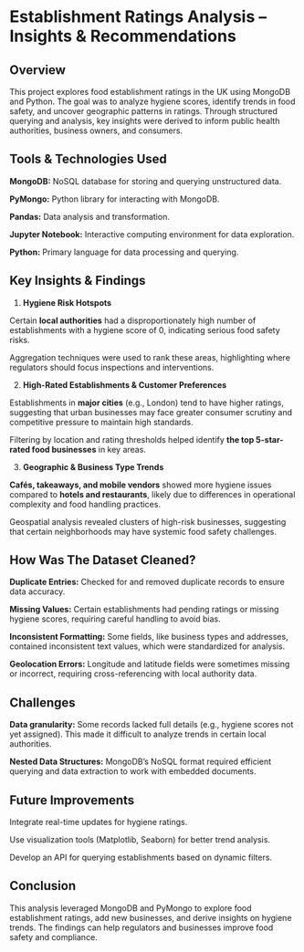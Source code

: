 # Establishment Ratings Analysis – Insights & Recommendations

## Overview
This project explores food establishment ratings in the UK using MongoDB and Python. The goal was to analyze hygiene scores, identify trends in food safety, and uncover geographic patterns in ratings. Through structured querying and analysis, key insights were derived to inform public health authorities, business owners, and consumers.

## Tools & Technologies Used
**MongoDB:** NoSQL database for storing and querying unstructured data.

**PyMongo:** Python library for interacting with MongoDB.

**Pandas:** Data analysis and transformation.

**Jupyter Notebook:** Interactive computing environment for data exploration.

**Python:** Primary language for data processing and querying.

## Key Insights & Findings
1. **Hygiene Risk Hotspots**

Certain **local authorities** had a disproportionately high number of establishments with a hygiene score of 0, indicating serious food safety risks.

Aggregation techniques were used to rank these areas, highlighting where regulators should focus inspections and interventions.

2. **High-Rated Establishments & Customer Preferences**

Establishments in **major cities** (e.g., London) tend to have higher ratings, suggesting that urban businesses may face greater consumer scrutiny and competitive pressure to maintain high standards.

Filtering by location and rating thresholds helped identify **the top 5-star-rated food businesses** in key areas.

3. **Geographic & Business Type Trends**

**Cafés, takeaways, and mobile vendors** showed more hygiene issues compared to **hotels and restaurants**, likely due to differences in operational complexity and food handling practices.

Geospatial analysis revealed clusters of high-risk businesses, suggesting that certain neighborhoods may have systemic food safety challenges.

## How Was The Dataset Cleaned?
**Duplicate Entries:** Checked for and removed duplicate records to ensure data accuracy.

**Missing Values:** Certain establishments had pending ratings or missing hygiene scores, requiring careful handling to avoid bias.

**Inconsistent Formatting:** Some fields, like business types and addresses, contained inconsistent text values, which were standardized for analysis.

**Geolocation Errors:** Longitude and latitude fields were sometimes missing or incorrect, requiring cross-referencing with local authority data.

## Challenges
**Data granularity:** Some records lacked full details (e.g., hygiene scores not yet assigned). This made it difficult to analyze trends in certain local authorities.

**Nested Data Structures:** MongoDB’s NoSQL format required efficient querying and data extraction to work with embedded documents.

## Future Improvements
Integrate real-time updates for hygiene ratings.

Use visualization tools (Matplotlib, Seaborn) for better trend analysis.

Develop an API for querying establishments based on dynamic filters.

## Conclusion
This analysis leveraged MongoDB and PyMongo to explore food establishment ratings, add new businesses, and derive insights on hygiene trends. The findings can help regulators and businesses improve food safety and compliance.
